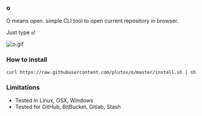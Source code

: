 ### o

O means open. simple CLI tool to open current repository in browser.

Just type `o`!

![o.gif](https://raw.githubusercontent.com/plutov/playgo/master/o.gif)

### How to install

```
curl https://raw.githubusercontent.com/plutov/o/master/install.sh | sh
```

### Limitations

 - Tested in Linux, OSX, Windows
 - Tested for GitHub, BitBucket, Gitlab, Stash
